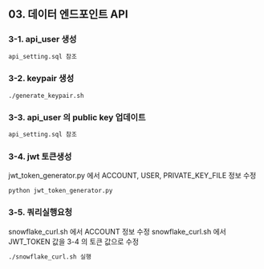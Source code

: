## 03. 데이터 엔드포인트 API

### 3-1. api_user 생성 
```sql
api_setting.sql 참조
```

### 3-2. keypair 생성
``` baxh
./generate_keypair.sh 
```

### 3-3. api_user 의 public key 업데이트 
```sql
api_setting.sql 참조
```

### 3-4. jwt 토큰생성
jwt_token_generator.py 에서 ACCOUNT, USER, PRIVATE_KEY_FILE 정보 수정
``` baxh
python jwt_token_generator.py
```

### 3-5. 쿼리실행요청
snowflake_curl.sh 에서 ACCOUNT 정보 수정
snowflake_curl.sh 에서 JWT_TOKEN 값을 3-4 의 토큰 값으로 수정

```bash
./snowflake_curl.sh 실행
```
